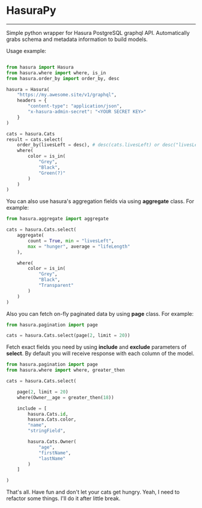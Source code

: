 # HasuraPy

---

Simple python wrapper for Hasura PostgreSQL graphql API. 
Automatically grabs schema and metadata information to build models.

Usage example:

```python

from hasura import Hasura
from hasura.where import where, is_in
from hasura.order_by import order_by, desc

hasura = Hasura(
    "https://my.awesome.site/v1/graphql",
    headers = {
        "content-type": "application/json",
        "x-hasura-admin-secret": "<YOUR SECRET KEY>"
    }
)

cats = hasura.Cats
result = cats.select(
    order_by(livesLeft = desc), # desc(cats.livesLeft) or desc("livesLeft")
    where(
        color = is_in(
            "Grey", 
            "Black", 
            "Green(?)"
        )
    )
)

```

You can also use hasura's aggregation fields via using **aggregate** class.
For example:

```python
from hasura.aggregate import aggregate

cats = hasura.Cats.select(
    aggregate(
        count = True, min = "livesLeft", 
        max = "hunger", average = "lifeLength"
    ),

    where(
        color = is_in(
            "Grey", 
            "Black", 
            "Transparent"
        )
    )
)
```

Also you can fetch on-fly paginated data by using **page** class.
For example:

```python
from hasura.pagination import page

cats = hasura.Cats.select(page(2, limit = 20))
```

Fetch exact fields you need by using **include** and **exclude** parameters of **select**. By default you will receive response with each column of the model.

```python
from hasura.pagination import page
from hasura.where import where, greater_then

cats = hasura.Cats.select(

    page(2, limit = 20)
    where(Owner__age = greater_then(18))

    include = [
        hasura.Cats.id,
        hasura.Cats.color,
        "name",
        "stringField",

        hasura.Cats.Owner(
            "age",
            "firstName",
            "lastName"
        )
    ]

)
```

That's all. Have fun and don't let your cats get hungry.
Yeah, I need to refactor some things. I'll do it after little break.